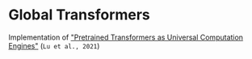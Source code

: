 # Global Transformers

Implementation of ["Pretrained Transformers as Universal Computation Engines"](https://arxiv.org/abs/2103.05247) (``Lu et al., 2021``)